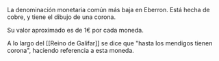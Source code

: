 La denominación monetaria común más baja en Eberron. Está hecha de cobre, y tiene el dibujo de una corona.

Su valor aproximado es de 1€ por cada moneda.

A lo largo del [[Reino de Galifar]] se dice que "hasta los mendigos tienen corona", haciendo referencia a esta moneda.